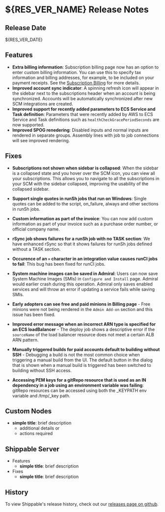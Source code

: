 # ${RES_VER_NAME} Release Notes

## Release Date
${RES_VER_DATE}

## Features
  - **Extra billing information**: Subscription billing page now has an option to enter custom billing information. You can use this to specify tax information and billing addresses, for example, to be included on your payment receipts. See the [Subscription Billing](http://docs.shippable.com/platform/management/subscription/billing/) for more details.
  - **Improved account sync indicator**: A spinning refresh icon will appear in the sidebar next to the subscriptions header when an account is being synchronized. Accounts will be automatically synchronized after new SCM integrations are created.
  - **Improved support for recently added parameters to ECS Service and Task definition**: Parameters that were recently added by AWS to ECS Service and Task definitions such as `healthCheckGracePeriodSeconds` are now supported. 
  - **Improved SPOG renedering**: Disabled inputs and normal inputs are rendered in separate groups. Assembly lines with job to job connections will see improved rendering. 

## Fixes
  - **Subscriptions not shown when sidebar is collapsed**: When the sidebar is a collapsed state and you hover over the SCM icon, you can view all your subscriptions. This allows you to navigate to all the subscriptions in your SCM with the sidebar collapsed, improving the usability of the collapsed sidebar.
  
  - **Support single quotes in runSh jobs that run on Windows**: Single quotes can be added to the script, on_failure, always and other sections in runSh jobs. 
  
  - **Custom information as part of the invoice**: You can now add custom information as part of your invoice such as a purchase order number, or official company name.
  
  - **rSync job shows failures for a runSh job with no TASK section**: We have enhanced rSync so that it shows failures for runSh jobs defined without a TASK section.
  
  - **Occurence of an `=` character in an integration value causes runCI jobs to fail**: This bug has been fixed for runCI jobs. 

  - **System machine images can be saved in Admiral**: Users can now save System Machine Images (SMIs) in `Configure and Install` page. Admiral would earlier crash during this operation. Admiral only saves enabled services and will throw an error if updating a service fails while saving SMIs.

  - **Early adopters can see free and paid minions in Billing page** - Free minions were not being rendered in the `Admin Add-on` section and this issue has been fixed.
  
  - **Improved error message when an incorrect ARN type is specified for an ECS loadBalancer** - The deploy job shows a descriptive error if the `sourceName` of the load balancer resource does not meet a certain ALB ARN pattern.
  
  - **Manually triggered builds for paid accounts default to building without SSH** - Debugging a build is not the most common choice when triggering a manual build from the UI. The default button in the dialog that is shown when a manual build is triggered has been switched to building without SSH access.
  
  - **Accessing PEM keys for a gitRepo resource that is used as an IN dependency in a job using an environment variable was failing**: gitRepo resources can be accessed using both the <RESOURCENAME>_KEYPATH env variable and /tmp/<resource name>_key path.


## Custom Nodes
  - **simple title**: brief description
      - additional details or
      - actions required

## Shippable Server

  - Features
      - **simple title**: brief description
  - Fixes
      - **simple title**: brief description

## History

To view Shippable's release history, check out our [releases page on github](https://github.com/Shippable/admiral/releases).
